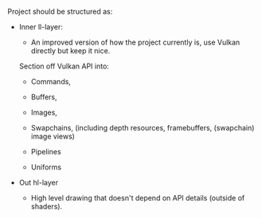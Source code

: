 Project should be structured as:

- Inner ll-layer:
    - An improved version of how the project currently is, use Vulkan directly but keep it nice.

    Section off Vulkan API into:
     * Commands,
     * Buffers,
     * Images,
     * Swapchains, (including depth resources, framebuffers, (swapchain) image views)

     * Pipelines
     * Uniforms

- Out hl-layer
    - High level drawing that doesn't depend on API details (outside of shaders).